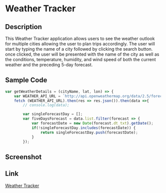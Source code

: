 # Weather Tracker

## Description
This Weather Tracker application allows users to see the weather outlook for multiple cities allowing the user to plan trips accordingly. The user will start by typing the name of a city followed by clicking the search button. once clicked, the user will be presented with the name of the city as well as the conditions, temperature, humidity, and wind speed of both the current weather and the preceding 5-day forecast.

## Sample Code

```javascript
var getWeatherDetails = (cityName, lat, lon) => {
    var WEATHER_API_URL = `http://api.openweathermap.org/data/2.5/forecast?lat=${lat}&lon=${lon}&appid=${APIkey}&units=imperial`
    fetch (WEATHER_API_URL).then(res => res.json()).then(data =>{
        // console.log(data);

        var singleForecastDay = [];
        var fiveDaysForecast = data.list.filter(forecast => {
            var forecastDate = new Date(forecast.dt_txt).getDate();
            if(!singleForecastDay.includes(forecastDate)) {
                return singleForecastDay.push(forecastDate);
            }
        });
```

## Screenshot


## Link

[Weather Tracker]()
